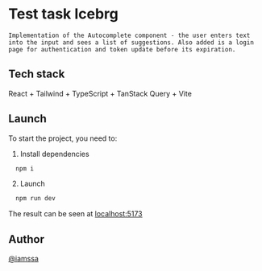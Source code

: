 # Test task Icebrg

`Implementation of the Autocomplete component - the user enters text into the input and sees a list of suggestions. Also added is a login page for authentication and token update before its expiration.`

## Tech stack

React + Tailwind + TypeScript + TanStack Query + Vite

## Launch
To start the project, you need to:

1. Install dependencies

```bash
  npm i
```
2. Launch
```bash
  npm run dev
```

The result can be seen at [localhost:5173](http://localhost:5173/)

## Author

[@iamssa](https://github.com/iamssa)
